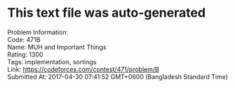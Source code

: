 # This text file was auto-generated  
  
Problem Information:  
Code: 471B  
Name: MUH and Important Things  
Rating: 1300  
Tags: implementation, sortings  
Link: https://codeforces.com/contest/471/problem/B  
Submitted At: 2017-04-30 07:41:52 GMT+0600 (Bangladesh Standard Time)  
